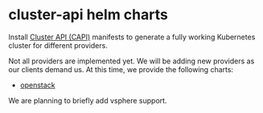 # cluster-api helm charts

Install [Cluster API (CAPI)](https://cluster-api.sigs.k8s.io/) manifests to
generate a fully working Kubernetes cluster for different providers.

Not all providers are implemented yet. We will be adding new providers as our
clients demand us. At this time, we provide the following charts:

* [openstack](./charts/capi-openstack)

We are planning to briefly add vsphere support.

